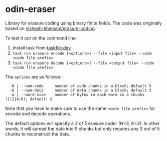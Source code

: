 # odin-eraser

Library for erasure coding using binary finite fields.
The code was originally based on [vishesh-khemani/erasure-coding](https://github.com/vishesh-khemani/erasure-coding).

To test it out on the command line:

1. Install task from [taskfile.dev](https://taskfile.dev)
2. `task run erasure encode [<options>] --file <input file> --code <code file prefix>`
3. `task run erasure decode [<options>] --file <output file> --code <code file prefix>`

The `options` are as follows:

      -N | --num-code     number of code chunks in a block; default 5
      -K | --num-data     number of data chunks in a block; default 3
      -w | --word-size    number of bytes in each word in a chunks (1|2|4|8); default: 8

Note that you have to make sure to use the same `<code file prefix>` for encode and decode operations.

The default options will specify a _3 of 5_ erasure coder *(N=5, K=3)*. In other words, it will spread the data into 5 chunks but only requires any 3 out of 5 chunks to reconstruct the data.

